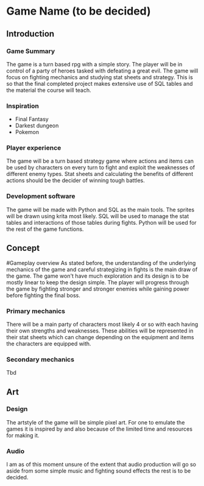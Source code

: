 # Game Name (to be decided)
## Introduction
### Game Summary
The game is a turn based rpg with a simple story. The player will be in control of a party of heroes tasked with defeating a great evil. The game will focus on fighting mechanics and studying stat sheets and strategy. This is so that the final completed project makes extensive use of SQL tables and the material the course will teach.

	
### Inspiration
 - Final Fantasy
 - Darkest dungeon
 - Pokemon


### Player experience
The game will be a turn based strategy game where actions and items can be used by characters on every turn to fight and exploit the weaknesses of different enemy types. Stat sheets and calculating the benefits of different actions should be the decider of winning tough battles.

	
### Development software
The game will be made with Python and SQL as the main tools. The sprites will be drawn using krita most likely. SQL will be used to manage the stat tables and interactions of those tables during fights. Python will be used for the rest of the game functions.

## Concept
#Gameplay overview
As stated before, the understanding of the underlying mechanics of the game and careful strategizing in fights is the main draw of the game. The game won't have much exploration and its design is to be mostly linear to keep the design simple. The player will progress through the game by fighting stronger and stronger enemies while gaining power before fighting the final boss. 

### Primary mechanics
There will be a main party of characters most likely 4 or so with each having their own strengths and weaknesses. These abilities will be represented in their stat sheets which can change depending on the equipment and items the characters are equipped with.

### Secondary mechanics
Tbd


## Art
### Design
The artstyle of the game will be simple pixel art. For one to emulate the games it is inspired by and also because of the limited time and resources for making it. 
	
### Audio
I am as of this moment unsure of the extent that audio production will go so aside from some simple music and fighting sound effects the rest is to be decided.
